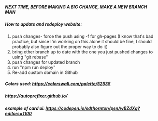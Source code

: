 ##### NEXT TIME, BEFORE MAKING A BIG CHANGE, MAKE A NEW BRANCH MAN

##### How to update and redeploy website:

1. push changes- force the push using -f for gh-pages (I know that's bad practice, but since I'm working on this alone it should be fine, I should probably also figure out the proper way to do it)
2. bring other branch up to date with the one you just pushed changes to using "git rebase"
3. push changes for updated branch
4. run "npm run deploy"
5. Re-add custom domain in Github

##### Colors used: https://colorswall.com/palette/52535

##### https://autoprefixer.github.io/

##### example of card ui: https://codepen.io/sdthornton/pen/wBZdXq?editors=1100

